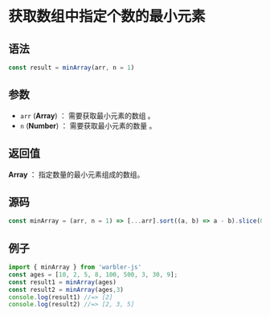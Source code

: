 <!--
 * @Author: 一尾流莺
 * @Description:获取数组中指定个数的最小元素
 * @Date: 2021-09-13 17:26:25
 * @LastEditTime: 2021-09-16 17:58:25
 * @FilePath: \warblerjs-guide\docs\guide\array\minArray.md
-->

# 获取数组中指定个数的最小元素

## 语法

```js
const result = minArray(arr, n = 1)
```

## 参数

- `arr` (**Array**) ： 需要获取最小元素的数组 。
- `n` (**Number**) ： 需要获取最小元素的数量 。

## 返回值

**Array** ： 指定数量的最小元素组成的数组。

## 源码

```js
const minArray = (arr, n = 1) => [...arr].sort((a, b) => a - b).slice(0, n);
```

## 例子

```js
import { minArray } from 'warbler-js'
const ages = [10, 2, 5, 8, 100, 500, 3, 30, 9];
const result1 = minArray(ages)
const result2 = minArray(ages,3)
console.log(result1) //=> [2]
console.log(result2) //=> [2, 3, 5]
```
